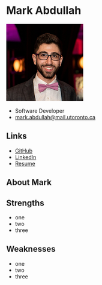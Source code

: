 # Mark Abdullah

![Mark Abdullah Profile](./mark_profile_pic.png)

- Software Developer
- mark.abdullah@mail.utoronto.ca

## Links

- [GitHub](https://github.com/markabdullah)
- [LinkedIn](https://www.linkedin.com/in/markabdullah/)
- [Resume](#)

## About Mark


## Strengths

- one
- two
- three

## Weaknesses

- one
- two
- three
